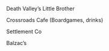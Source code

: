 <!-- TITLE: Coffee Shops -->
<!-- SUBTITLE: A quick summary of Coffee Shops -->

Death Valley’s Little Brother

Crossroads Cafe (Boardgames, drinks)

Settlement Co

Balzac’s
